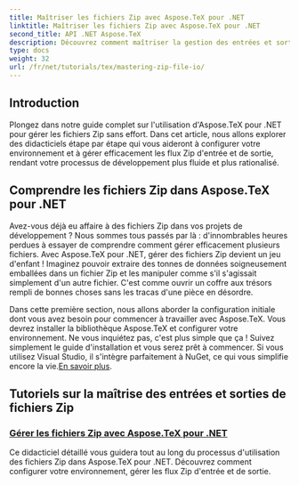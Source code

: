 ```yaml
---
title: Maîtriser les fichiers Zip avec Aspose.TeX pour .NET
linktitle: Maîtriser les fichiers Zip avec Aspose.TeX pour .NET
second_title: API .NET Aspose.TeX
description: Découvrez comment maîtriser la gestion des entrées et sorties de fichiers Zip avec Aspose.TeX pour .NET. Suivez des tutoriels étape par étape pour rationaliser efficacement votre flux de travail.
type: docs
weight: 32
url: /fr/net/tutorials/tex/mastering-zip-file-io/
---
```

## Introduction

Plongez dans notre guide complet sur l'utilisation d'Aspose.TeX pour .NET pour gérer les fichiers Zip sans effort. Dans cet article, nous allons explorer des didacticiels étape par étape qui vous aideront à configurer votre environnement et à gérer efficacement les flux Zip d'entrée et de sortie, rendant votre processus de développement plus fluide et plus rationalisé.

## Comprendre les fichiers Zip dans Aspose.TeX pour .NET

Avez-vous déjà eu affaire à des fichiers Zip dans vos projets de développement ? Nous sommes tous passés par là : d'innombrables heures perdues à essayer de comprendre comment gérer efficacement plusieurs fichiers. Avec Aspose.TeX pour .NET, gérer des fichiers Zip devient un jeu d'enfant ! Imaginez pouvoir extraire des tonnes de données soigneusement emballées dans un fichier Zip et les manipuler comme s'il s'agissait simplement d'un autre fichier. C'est comme ouvrir un coffre aux trésors rempli de bonnes choses sans les tracas d'une pièce en désordre.

 Dans cette première section, nous allons aborder la configuration initiale dont vous avez besoin pour commencer à travailler avec Aspose.TeX. Vous devrez installer la bibliothèque Aspose.TeX et configurer votre environnement. Ne vous inquiétez pas, c'est plus simple que ça ! Suivez simplement le guide d'installation et vous serez prêt à commencer. Si vous utilisez Visual Studio, il s'intègre parfaitement à NuGet, ce qui vous simplifie encore la vie.[En savoir plus](./handle-zip-files/).

## Tutoriels sur la maîtrise des entrées et sorties de fichiers Zip
### [Gérer les fichiers Zip avec Aspose.TeX pour .NET](./handle-zip-files/)
Ce didacticiel détaillé vous guidera tout au long du processus d'utilisation des fichiers Zip dans Aspose.TeX pour .NET. Découvrez comment configurer votre environnement, gérer les flux Zip d'entrée et de sortie.